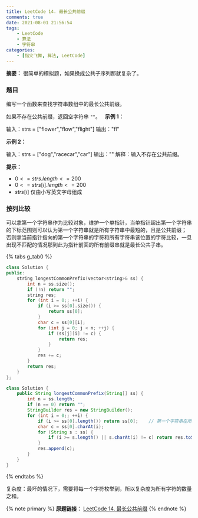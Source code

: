 ```yaml
---
title: LeetCode 14. 最长公共前缀
comments: true
date: 2021-08-01 21:56:54
tags:
    - LeetCode
    - 算法
    - 字符串
categories:
    - [指尖飞舞, 算法, LeetCode]
---
```

__摘要：__
很简单的模拟题，如果换成公共子序列那就复杂了。 
<!-- more -->

### 题目

编写一个函数来查找字符串数组中的最长公共前缀。

如果不存在公共前缀，返回空字符串 `""`。
 
__示例 1：__

输入：strs = ["flower","flow","flight"]
输出："fl"

__示例 2：__

输入：strs = ["dog","racecar","car"]
输出：""
解释：输入不存在公共前缀。
 

__提示：__

+ $0 <= strs.length <= 200$
+ $0 <= strs[i].length <= 200$
+ $strs[i]$ 仅由小写英文字母组成

### 按列比较

可以拿第一个字符串作为比较对象，维护一个单指针，当单指针超出第一个字符串的下标范围则可以认为第一个字符串就是所有字符串中最短的，且是公共前缀；
否则拿当前指针指向的第一个字符串的字符和所有字符串该位置的字符比较，一旦出现不匹配的情况那到此为指针前面的所有前缀串就是最长公共子串。

{% tabs g_tab0 %}
<!-- tab C++ -->
```c++
class Solution {
public:
    string longestCommonPrefix(vector<string>& ss) {
        int n = ss.size();
        if (!n) return "";
        string res;
        for (int i = 0;; ++i) {
            if (i >= ss[0].size()) {
                return ss[0];
            }
            char c = ss[0][i];
            for (int j = 0; j < n; ++j) {
                if (ss[j][i] != c) {
                    return res;
                }
            }
            res += c;
        }
        return res;
    }
};
```
<!-- endtab -->

<!-- tab Java -->
```java
class Solution {
    public String longestCommonPrefix(String[] ss) {
        int n = ss.length;
        if (n == 0) return "";
        StringBuilder res = new StringBuilder();
        for (int i = 0;; ++i) {
            if (i >= ss[0].length()) return ss[0];    // 第一个字符串在所有串中最短
            char c = ss[0].charAt(i);
            for (String s : ss) {
                if (i >= s.length() || s.charAt(i) != c) return res.toString();
            }
            res.append(c);
        }
    }
}
```
<!-- endtab -->
{% endtabs %}

复杂度：最坏的情况下，需要将每一个字符枚举到，所以复杂度为所有字符的数量之和。

{% note primary %}
__原题链接：__ [LeetCode 14. 最长公共前缀](https://leetcode-cn.com/problems/longest-common-prefix/)
{% endnote %}